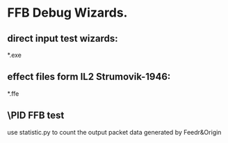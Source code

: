 # FFB Debug Wizards.
## direct input test wizards:
*.exe
## effect files form IL2 Strumovik-1946:
*.ffe  
## \PID FFB test
use statistic.py to count the output packet data generated by Feedr&Origin

